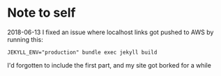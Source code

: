 # Note to self

2018-06-13
I fixed an issue where localhost links got pushed to AWS by running this:

`JEKYLL_ENV="production" bundle exec jekyll build`

I'd forgotten to include the first part, and my site got borked for a while

